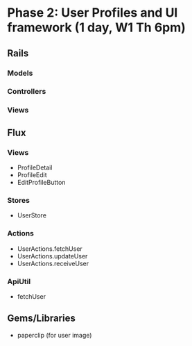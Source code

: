 # Phase 2: User Profiles and UI framework (1 day, W1 Th 6pm)

## Rails

### Models

### Controllers

### Views

## Flux

### Views

* ProfileDetail
* ProfileEdit
* EditProfileButton

### Stores

* UserStore

### Actions

* UserActions.fetchUser
* UserActions.updateUser
* UserActions.receiveUser

### ApiUtil

* fetchUser

## Gems/Libraries

* paperclip (for user image)

